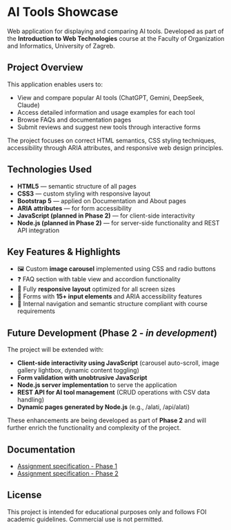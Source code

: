 # AI Tools Showcase

Web application for displaying and comparing AI tools. Developed as part of the **Introduction to Web Technologies** course at the Faculty of Organization and Informatics, University of Zagreb.

## Project Overview
This application enables users to:
- View and compare popular AI tools (ChatGPT, Gemini, DeepSeek, Claude)
- Access detailed information and usage examples for each tool
- Browse FAQs and documentation pages
- Submit reviews and suggest new tools through interactive forms

The project focuses on correct HTML semantics, CSS styling techniques, accessibility through ARIA attributes, and responsive web design principles.

##  Technologies Used
- **HTML5** — semantic structure of all pages
- **CSS3** — custom styling with responsive layout
- **Bootstrap 5** — applied on Documentation and About pages
- **ARIA attributes** — for form accessibility
- **JavaScript (planned in Phase 2)** — for client-side interactivity
- **Node.js (planned in Phase 2)** — for server-side functionality and REST API integration


## Key Features & Highlights
- 🖼️ Custom **image carousel** implemented using CSS and radio buttons
- ❓ FAQ section with table view and accordion functionality
- 📱 Fully **responsive layout** optimized for all screen sizes
- 📝 Forms with **15+ input elements** and ARIA accessibility features
- 🔗 Internal navigation and semantic structure compliant with course requirements

## Future Development (Phase 2 - *in development*)
The project will be extended with:
- **Client-side interactivity using JavaScript** (carousel auto-scroll, image gallery lightbox, dynamic content toggling)
- **Form validation with unobtrusive JavaScript**
- **Node.js server implementation** to serve the application
- **REST API for AI tool management** (CRUD operations with CSV data handling)
- **Dynamic pages generated by Node.js** (e.g., /alati, /api/alati)

These enhancements are being developed as part of **Phase 2** and will further enrich the functionality and complexity of the project.

## Documentation
- [Assignment specification - Phase 1](./Zadaća%201.pdf)
- [Assignment specification - Phase 2](./Zadaća%202.pdf)

## License
This project is intended for educational purposes only and follows FOI academic guidelines. Commercial use is not permitted.

